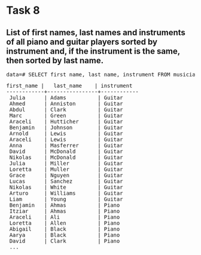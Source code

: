 # Task 8

## List of first names, last names and instruments of all piano and guitar players sorted by instrument and, if the instrument is the same, then sorted by last name.

<pre>data=# SELECT first_name, last_name, instrument FROM musician WHERE instrument IN (&apos;Piano&apos;, &apos;Guitar&apos;) ORDER BY instrument, last_name;</pre>

<pre>first_name |   last_name    | instrument 
------------+----------------+------------
 Julia      | Adams          | Guitar
 Ahmed      | Anniston       | Guitar
 Abdul      | Clark          | Guitar
 Marc       | Green          | Guitar
 Araceli    | Hutticher      | Guitar
 Benjamin   | Johnson        | Guitar
 Arnold     | Lewis          | Guitar
 Araceli    | Lewis          | Guitar
 Anna       | Masferrer      | Guitar
 David      | McDonald       | Guitar
 Nikolas    | McDonald       | Guitar
 Julia      | Miller         | Guitar
 Loretta    | Muller         | Guitar
 Grace      | Nguyen         | Guitar
 Lucas      | Sanchez        | Guitar
 Nikolas    | White          | Guitar
 Arturo     | Williams       | Guitar
 Liam       | Young          | Guitar
 Benjamin   | Ahmas          | Piano
 Itziar     | Ahmas          | Piano
 Araceli    | Ali            | Piano
 Loretta    | Allen          | Piano
 Abigail    | Black          | Piano
 Aarya      | Black          | Piano
 David      | Clark          | Piano
 ...
</pre>